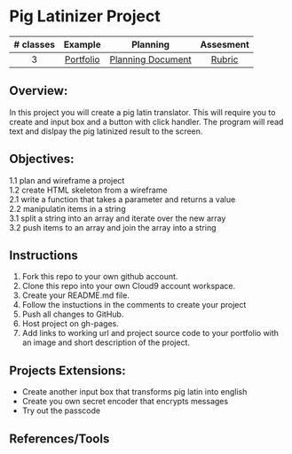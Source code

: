 # Pig Latinizer Project

| # classes|Example|Planning|Assesment|
|:--:|:--:|:--:|:--:|
| 3 |[Portfolio](https://scriptedcurriculum.github.io/advanced_porfolio_solution/)|[Planning Document](https://drive.google.com/open?id=1gINwUa2YyBhAvlKkdAlfm9gJxnnkbiTPE1QV_O_PmJc)|[Rubric](https://drive.google.com/open?id=13vHr_fpuyip958JHw2eYt8P7UQsGz9-crCHPZKyNVf4)|

## Overview: 
In this project you will create a pig latin translator. This will require you to create and input box and a button with click handler. The program will read text and dislpay the pig latinized result to the screen.

## Objectives:
1.1 plan and wireframe a project <br>
1.2 create HTML skeleton from a wireframe <br>
2.1 write a function that takes a parameter and returns a value <br>
2.2 manipulatin items in a string <br>
3.1 split a string into an array and iterate over the new array <br>
3.2 push items to an array and join the array into a string <br>

## Instructions
1) Fork this repo to your own github account. 
2) Clone this repo into your own Cloud9 account workspace.
3) Create your README.md file.
4) Follow the instuctions in the comments to create your project
5) Push all changes to GitHub.
6) Host project on gh-pages.
7) Add links to working url and project source code to your portfolio with an image and short description of the project.

## Projects Extensions:
* Create another input box that transforms pig latin into english
* Create you own secret encoder that encrypts messages 
* Try out the passcode

## References/Tools
